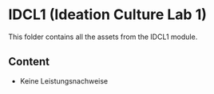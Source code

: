 # IDCL1 (Ideation Culture Lab 1)
This folder contains all the assets from the IDCL1 module.

## Content
* Keine Leistungsnachweise